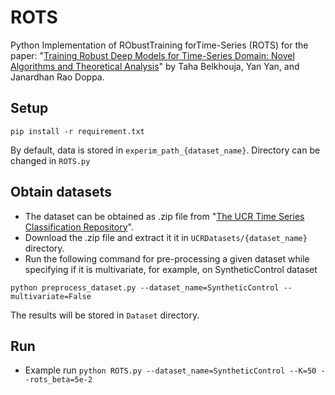 # ROTS
Python Implementation of RObustTraining forTime-Series (ROTS) for the paper: "[Training Robust Deep Models for Time-Series Domain: Novel Algorithms and Theoretical Analysis]()" by Taha Belkhouja, Yan Yan, and Janardhan Rao Doppa.

## Setup 
```
pip install -r requirement.txt
```
By default, data is stored in `experim_path_{dataset_name}`. Directory can be changed in `ROTS.py`


## Obtain datasets
- The dataset can be obtained as .zip file from "[The UCR Time Series Classification Repository](http://www.timeseriesclassification.com/dataset.php)".
- Download the .zip file and extract it it in `UCRDatasets/{dataset_name}` directory.
- Run the following command for pre-processing a given dataset while specifying if it is multivariate, for example, on SyntheticControl dataset
```
python preprocess_dataset.py --dataset_name=SyntheticControl --multivariate=False
```
The results will be stored in `Dataset` directory. 

## Run
- Example run
```python ROTS.py --dataset_name=SyntheticControl --K=50 --rots_beta=5e-2```
